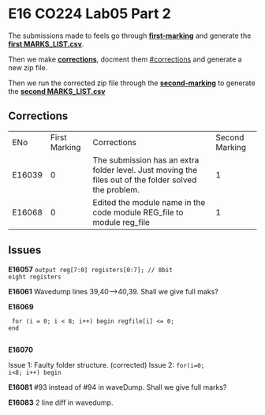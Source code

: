 # E16 CO224 Lab05 Part 2

The submissions made to feels go through **[first-marking](first-marking/)** and generate the **[first MARKS_LIST.csv](first-marking/MARKS_LIST.csv)**.

Then we make **[corrections](corrections/)**, docment them [#corrections](here) and generate a new zip file.

Then we run the corrected zip file through the **[second-marking](second-marking/)** to generate the **[second MARKS_LIST.csv](second-marking/MARKS_LIST.csv)**

## Corrections

<table>
<tr><b>
    <td>ENo</td>
    <td>First Marking</td>
    <td>Corrections</td>
    <td>Second Marking</td>
</b></tr>

<tr>
    <td>E16039</td>
    <td>0</td>
    <td>The submission has an extra folder level. Just moving the files out of the folder solved the problem.</td>
    <td>1</td>
</tr>
<tr>
    <td>E16068</td>
    <td>0</td>
    <td>Edited the module name in the code module REG_file to module reg_file</td>
    <td>1</td>
</tr>
</table>


## Issues

**E16057** <code>output reg[7:0] registers[0:7]; // 8bit eight registers</code>

**E16061** Wavedump lines 39,40-->40,39. Shall we give full maks?

**E16069** 

<code><pre>
for (i = 0; i < 8; i++) begin
    regfile[i] <= 0;
end   
</pre></code>


**E16070** 

Issue 1: Faulty folder structure. (corrected)
Issue 2:
<code>for(i=0; i<8; i++) begin </code>


**E16081** #93 instead of #94 in waveDump. Shall we give full marks?

**E16083** 2 line diff in wavedump.


